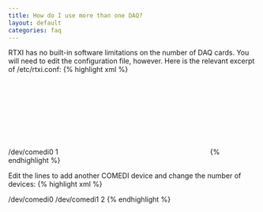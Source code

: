 ```yaml
---
title: How do I use more than one DAQ?
layout: default
categories: faq
---
```


RTXI has no built-in software limitations on the number of DAQ cards. You will need to edit the configuration file, however. Here is the relevant excerpt of /etc/rtxi.conf:
{% highlight xml %}
<OBJECT component="plugin" library="comedi_driver.so" id="2" >
<PARAM name="0" >/dev/comedi0</PARAM>
<PARAM name="Num Devices" >1</PARAM>
<OBJECT id="13" name="0" />
</OBJECT>
{% endhighlight %}

Edit the lines to add another COMEDI device and change the number of devices:
{% highlight xml %}
<PARAM name="0" >/dev/comedi0</PARAM>
<PARAM name="0" >/dev/comedi1</PARAM>
<PARAM name="Num Devices" >2</PARAM>
{% endhighlight %}
